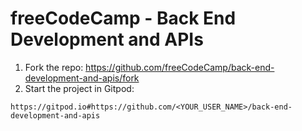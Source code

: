 # freeCodeCamp - Back End Development and APIs

1. Fork the repo: https://github.com/freeCodeCamp/back-end-development-and-apis/fork
2. Start the project in Gitpod:

`https://gitpod.io#https://github.com/<YOUR_USER_NAME>/back-end-development-and-apis`
